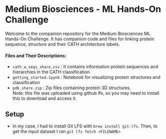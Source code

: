# Medium Biosciences - ML Hands-On Challenge

Welcome to the companion repository for the Medium Biosciences ML Hands-On Challenge. It has companion code and files for linking protein sequence, structure and their CATH architecture labels.

#### Files and Their Descriptions:

- `cath_w_seqs_share.csv` : It contains information protein sequences and hierarchies in the CATH classification
- `getting_started.ipynb` : Notebook for visualizing protein structures and classification
- `pdb_share.zip` : Zip files containing protein 3D structures.  
    Note: this file was uploaded using github lfs, so you may need to install this to download and access it.


## Setup

- In my case, I had to install Git LFS with `brew install git-lfs`. Then, to get the input dataset I ran `git lfs fetch <FILENAME>`